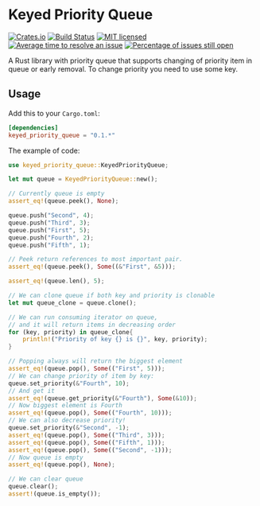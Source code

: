 # Keyed Priority Queue

[![Crates.io](https://img.shields.io/crates/v/keyed_priority_queue)](https://crates.io/crates/keyed_priority_queue)
[![Build Status](https://travis-ci.org/AngelicosPhosphoros/keyed_priority_queue.svg?branch=master)](https://travis-ci.org/AngelicosPhosphoros/keyed_priority_queue)
[![MIT licensed](https://img.shields.io/badge/license-MIT-blue.svg)](./LICENSE.md)
[![Average time to resolve an issue](https://isitmaintained.com/badge/resolution/AngelicosPhosphoros/keyed_priority_queue.svg)](https://isitmaintained.com/project/AngelicosPhosphoros/keyed_priority_queue "Average time to resolve an issue")
[![Percentage of issues still open](https://isitmaintained.com/badge/open/AngelicosPhosphoros/keyed_priority_queue.svg)](https://isitmaintained.com/project/AngelicosPhosphoros/keyed_priority_queue "Percentage of issues still open")


A Rust library with priority queue that supports changing of priority item in queue or early removal.
To change priority you need to use some key.

## Usage

Add this to your `Cargo.toml`:
```toml
[dependencies]
keyed_priority_queue = "0.1.*"
```

The example of code:

```rust
use keyed_priority_queue::KeyedPriorityQueue;

let mut queue = KeyedPriorityQueue::new();

// Currently queue is empty
assert_eq!(queue.peek(), None);

queue.push("Second", 4);
queue.push("Third", 3);
queue.push("First", 5);
queue.push("Fourth", 2);
queue.push("Fifth", 1);

// Peek return references to most important pair.
assert_eq!(queue.peek(), Some((&"First", &5)));

assert_eq!(queue.len(), 5);

// We can clone queue if both key and priority is clonable
let mut queue_clone = queue.clone();

// We can run consuming iterator on queue,
// and it will return items in decreasing order
for (key, priority) in queue_clone{
    println!("Priority of key {} is {}", key, priority);
}

// Popping always will return the biggest element
assert_eq!(queue.pop(), Some(("First", 5)));
// We can change priority of item by key:
queue.set_priority(&"Fourth", 10);
// And get it
assert_eq!(queue.get_priority(&"Fourth"), Some(&10));
// Now biggest element is Fourth
assert_eq!(queue.pop(), Some(("Fourth", 10)));
// We can also decrease priority!
queue.set_priority(&"Second", -1);
assert_eq!(queue.pop(), Some(("Third", 3)));
assert_eq!(queue.pop(), Some(("Fifth", 1)));
assert_eq!(queue.pop(), Some(("Second", -1)));
// Now queue is empty
assert_eq!(queue.pop(), None);

// We can clear queue
queue.clear();
assert!(queue.is_empty());
```

